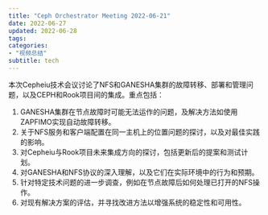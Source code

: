 ```yaml
---
title: "Ceph Orchestrator Meeting 2022-06-21"
date: 2022-06-27
updated: 2022-06-28
tags:
categories:
- "视频总结"
subtitle: tech
---
```



本次Cepheiu技术会议讨论了NFS和GANESHA集群的故障转移、部署和管理问题，以及CEPH和Rook项目间的集成。重点包括：
1. GANESHA集群在节点故障时可能无法运作的问题，及解决方法如使用ZAPFIMO实现自动故障转移。
2. 关于NFS服务和客户端配置在同一主机上的位置问题的探讨，以及对最佳实践的影响。
3. 对Cepheiu与Rook项目未来集成方向的探讨，包括更新后的提案和测试计划。
4. 对GANESHA和NFS协议的深入理解，以及它们在实际环境中的行为和预期。
5. 针对特定技术问题的进一步调查，例如在节点故障后如何处理已打开的NFS操作。
6. 对现有解决方案的评估，并寻找改进方法以增强系统的稳定性和可用性。